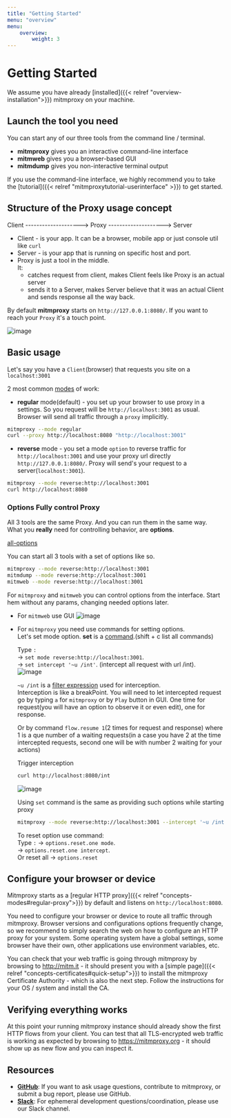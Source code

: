 ```yaml
---
title: "Getting Started"
menu: "overview"
menu:
    overview:
        weight: 3
---
```


# Getting Started

We assume you have already [installed]({{< relref "overview-installation">}}) mitmproxy on
your machine.

## Launch the tool you need

You can start any of our three tools from the command line / terminal.

* **mitmproxy** gives you an interactive command-line interface
* **mitmweb** gives you a browser-based GUI
* **mitmdump** gives you non-interactive terminal output

If you use the command-line interface, we highly recommend you to take the [tutorial]({{< relref "mitmproxytutorial-userinterface" >}}) to get started.

## Structure of the Proxy usage concept  

Client --------------------> Proxy --------------------> Server  

- Client - is your app. It can be a browser, mobile app or just console util like `curl`  
- Server - is your app that is running on specific host and port.  
- Proxy is just a tool in the middle.  
  It:  
  - catches request from client, makes Client feels like Proxy is an actual server
  - sends it to a Server, makes Server believe that it was an actual Client and sends response all the way back.  

By default **mitmproxy** starts on `http://127.0.0.1:8080/`. If you want to reach your `Proxy` it's a touch point.  

![image](https://user-images.githubusercontent.com/84029657/160138642-b3bccdae-a0e6-4859-ad04-703eb69e8d4c.png)

## Basic usage 

Let's say you have a `Client`(browser) that requests you site on a `localhost:3001`

2 most common [modes](https://docs.mitmproxy.org/stable/concepts-modes/) of work:  
- **regular** mode(default) - you set up your browser to use proxy in a settings. So you request will be `http://localhost:3001` as usual. Browser will send all traffic through a `proxy` implicitly.  
```bash
mitmproxy --mode regular
curl --proxy http://localhost:8080 "http://localhost:3001"
```

- **reverse** mode - you set a mode `option` to reverse traffic for `http://localhost:3001` and use your proxy url directly `http://127.0.0.1:8080/`. Proxy will send's your request to a server(`localhost:3001`).  
```bash
mitmproxy --mode reverse:http://localhost:3001
curl http://localhost:8080
```  

### Options Fully control Proxy  

  All 3 tools are the same Proxy. And you can run them in the same way.  
What you **really** need for controlling behavior, are **options**.  

[all-options](https://docs.mitmproxy.org/stable/concepts-options/)

You can start all 3 tools with a set of options like so.

```bash
mitmproxy --mode reverse:http://localhost:3001
mitmdump --mode reverse:http://localhost:3001
mitmweb --mode reverse:http://localhost:3001
```

For `mitmproxy` and `mitmweb` you can control options from the interface. Start hem without any params, changing needed options later.  

- For `mitmweb` use GUI 
![image](https://user-images.githubusercontent.com/84029657/160147201-bf0b14fb-579d-4cf6-8d76-539550eb84b5.png)

- For `mitmproxy` you need use commands for setting options.  
Let's set mode option.  **set** is a [command](https://docs.mitmproxy.org/stable/addons-commands/).(shift + c list all commands)

  Type `:`  
  -> `set mode reverse:http://localhost:3001`.  
  -> `set intercept '~u /int'`. (intercept all request with url /int).  
  ![image](https://user-images.githubusercontent.com/84029657/160148088-d4cfcf04-d744-46fd-8ed2-0ed3ac489c81.png)

  `~u /int` is a [filter expression](https://docs.mitmproxy.org/stable/concepts-filters/) used for interception.  
  Interception is like a breakPoint. You will need to let intercepted request go by typing `a` for `mitmproxy` or by `Play` button in GUI. One time for request(you will have an option to observe it or even edit), one for response.  
  
  Or by command `flow.resume 1`(2 times for request and response) where 1 is a que number of a waiting requests(in a case you have 2 at the time intercepted requests, second one will be with number 2 waiting for your actions)

  Trigger interception
  ```bash
  curl http://localhost:8080/int
  ```
  ![image](https://user-images.githubusercontent.com/84029657/160148528-92846134-e37b-42ff-b9a6-723cf4d9e640.png)


  Using `set` command is the same as providing such options while starting proxy 
  ```bash
  mitmproxy --mode reverse:http://localhost:3001 --intercept '~u /int'
  ```

  To reset option use command:  
  Type `:`
  -> `options.reset.one mode`.  
  -> `options.reset.one intercept`.  
  Or reset all
  -> `options.reset`

## Configure your browser or device

Mitmproxy starts as a [regular HTTP proxy]({{< relref
"concepts-modes#regular-proxy">}}) by default and listens on `http://localhost:8080`.

You need to configure your browser or device to route all traffic through mitmproxy.
Browser versions and configurations options frequently change, so we recommend to simply search the
web on how to configure an HTTP proxy for your system. Some operating system
have a global settings, some browser have their own, other applications use
environment variables, etc.

You can check that your web traffic is going through mitmproxy by browsing to
http://mitm.it - it should present you with a [simple page]({{< relref
"concepts-certificates#quick-setup">}}) to install the mitmproxy Certificate
Authority - which is also the next step. Follow the instructions for your OS /
system and install the CA.

## Verifying everything works

At this point your running mitmproxy instance should already show the first HTTP
flows from your client. You can test that all TLS-encrypted web traffic is
working as expected by browsing to https://mitmproxy.org - it should show up as
new flow and you can inspect it.

## Resources

* [**GitHub**](https://github.com/mitmproxy/mitmproxy): If you want to ask usage questions, contribute
  to mitmproxy, or submit a bug report, please use GitHub.
* [**Slack**](https://mitmproxy.slack.com): For ephemeral development questions/coordination, please use our Slack channel.
